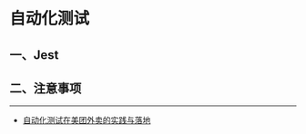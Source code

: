 # 自动化测试

## 一、Jest

## 二、注意事项

---

- [自动化测试在美团外卖的实践与落地](https://tech.meituan.com/2022/09/15/automated-testing-in-meituan.html)

